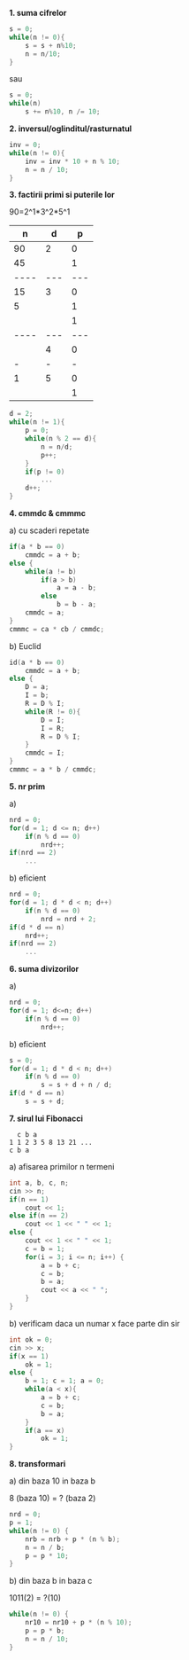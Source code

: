 **1. suma cifrelor**

```cpp
s = 0;
while(n != 0){
    s = s + n%10;
    n = n/10;
}
```

sau

```cpp
s = 0;
while(n)
    s += n%10, n /= 10;
```

**2. inversul/oglinditul/rasturnatul**

```cpp
inv = 0;
while(n != 0){
    inv = inv * 10 + n % 10;
    n = n / 10;
}
```

**3. factirii primi si puterile lor**

90=2^1\*3^2\*5^1

| n    | d   | p   |
| ---- | --- | --- |
| 90   | 2   | 0   |
| 45   |     | 1   |
| ---- | --- | --- |
| 15   | 3   | 0   |
| 5    |     | 1   |
|      |     | 1   |
| ---- | --- | --- |
|      | 4   | 0   |
| -    | -   | -   |
| 1    | 5   | 0   |
|      |     | 1   |

```cpp
d = 2;
while(n != 1){
    p = 0;
    while(n % 2 == d){
        n = n/d;
        p++;
    }
    if(p != 0)
        ...
    d++;
}
```

**4. cmmdc & cmmmc**

a) cu scaderi repetate

```cpp
if(a * b == 0)
    cmmdc = a + b;
else {
    while(a != b)
        if(a > b)
            a = a - b;
        else
            b = b - a;
    cmmdc = a;
}
cmmmc = ca * cb / cmmdc;
```

b) Euclid

```cpp
id(a * b == 0)
    cmmdc = a + b;
else {
    D = a;
    I = b;
    R = D % I;
    while(R != 0){
        D = I;
        I = R;
        R = D % I;
    }
    cmmdc = I;
}
cmmmc = a * b / cmmdc;
```

**5. nr prim**

a)

```cpp
nrd = 0;
for(d = 1; d <= n; d++)
    if(n % d == 0)
        nrd++;
if(nrd == 2)
    ...
```

b) eficient

```cpp
nrd = 0;
for(d = 1; d * d < n; d++)
    if(n % d == 0)
        nrd = nrd + 2;
if(d * d == n)
    nrd++;
if(nrd == 2)
    ...
```

**6. suma divizorilor**

a)

```cpp
nrd = 0;
for(d = 1; d<=n; d++)
    if(n % d == 0)
        nrd++;
```

b) eficient

```cpp
s = 0;
for(d = 1; d * d < n; d++)
    if(n % d == 0)
        s = s + d + n / d;
if(d * d == n)
    s = s + d;
```

**7. sirul lui Fibonacci**

```
  c b a
1 1 2 3 5 8 13 21 ...
c b a
```

a) afisarea primilor n termeni

```cpp
int a, b, c, n;
cin >> n;
if(n == 1)
    cout << 1;
else if(n == 2)
    cout << 1 << " " << 1;
else {
    cout << 1 << " " << 1;
    c = b = 1;
    for(i = 3; i <= n; i++) {
        a = b + c;
        c = b;
        b = a;
        cout << a << " ";
    }
}
```

b) verificam daca un numar x face parte din sir

```cpp
int ok = 0;
cin >> x;
if(x == 1)
    ok = 1;
else {
    b = 1; c = 1; a = 0;
    while(a < x){
        a = b + c;
        c = b;
        b = a;
    }
    if(a == x)
        ok = 1;
} 
```

**8. transformari**

a) din baza 10 in baza b

8 (baza 10) = ? (baza 2)

```cpp
nrd = 0;
p = 1;
while(n != 0) {
	nrb = nrb + p * (n % b);
	n = n / b;
	p = p * 10;
}
```

b) din baza b in baza c

1011(2) = ?(10)

```cpp
while(n != 0) {
	nr10 = nr10 + p * (n % 10);
	p = p * b;
	n = n / 10;
}
```
